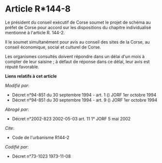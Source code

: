 # Article R*144-8

Le président du conseil exécutif de Corse soumet le projet de schéma au préfet de Corse pour accord sur les dispositions du
chapitre individualisé mentionné à l'article R. 144-2.

Il le soumet simultanément pour avis au conseil des sites de la Corse, au conseil économique, social et culturel de Corse.

Les organismes consultés doivent répondre dans un délai d'un mois à compter de leur saisine ; à défaut de réponse dans ce
délai, leur avis est réputé favorable.

**Liens relatifs à cet article**

_Modifié par_:

  - Décret n°94-851 du 30 septembre 1994 - art. 1 () JORF 1er octobre 1994
  - Décret n°94-851 du 30 septembre 1994 - art. 9 () JORF 1er octobre 1994

_Abrogé par_:

  - Décret n°2002-823 2002-05-03 art. 11 1° JORF 5 mai 2002

_Cite_:

  - Code de l'urbanisme R144-2

_Codifié par_:

  - Décret n°73-1023 1973-11-08
